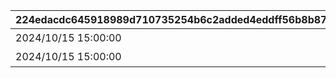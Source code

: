 |224edacdc645918989d710735254b6c2added4eddff56b8b87eabcbb6771ffdf|53ea255a4a7f4eeb3e20e08696f70bef5193df7b5b0697872d27bc6b62b0b4b4|6f4c08119b705e9626723fdc856fcc05389e1916973cbe5e8c86f55ff2da62f3|4b96da9294c02b6a8a1856b2a2b9f8512129d4bb5b3c958ba37486d3cbbf0b45|
| --- | --- | --- | --- |
|2024/10/15 15:00:00|1|覇瞳皇帝の領域|2015007|
|2024/10/15 15:00:00|2|ゼーンの領域|2109007|